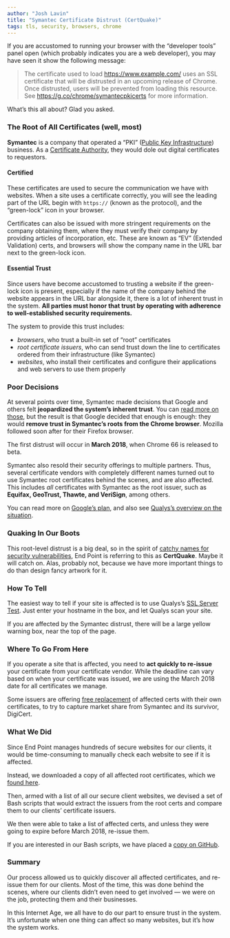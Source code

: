 ```yaml
---
author: "Josh Lavin"
title: "Symantec Certificate Distrust (CertQuake)"
tags: tls, security, browsers, chrome
---
```


If you are accustomed to running your browser with the “developer tools” panel open (which probably indicates you are a web developer), you may have seen it show the following message:

> The certificate used to load https://www.example.com/ uses an SSL
> certificate that will be distrusted in an upcoming release of Chrome.
> Once distrusted, users will be prevented from loading this resource.
> See https://g.co/chrome/symantecpkicerts for more information.

What’s this all about? Glad you asked.

### The Root of All Certificates (well, most)

**Symantec** is a company that operated a “PKI” ([Public Key Infrastructure](https://en.wikipedia.org/wiki/Public_key_infrastructure)) business. As a [Certificate Authority](https://en.wikipedia.org/wiki/Certificate_authority), they would dole out digital certificates to requestors. 

#### Certified

These certificates are used to secure the communication we have with websites. When a site uses a certificate correctly, you will see the leading part of the URL begin with `https://` (known as the protocol), and the “green-lock” icon in your browser.

Certificates can also be issued with more stringent requirements on the company obtaining them, where they must verify their company by providing articles of incorporation, etc. These are known as “EV” (Extended Validation) certs, and browsers will show the company name in the URL bar next to the green-lock icon.

#### Essential Trust

Since users have become accustomed to trusting a website if the green-lock icon is present, especially if the name of the company behind the website appears in the URL bar alongside it, there is a lot of inherent trust in the system. **All parties must honor that trust by operating with adherence to well-established security requirements.**

The system to provide this trust includes:

- *browsers*, who trust a built-in set of “root” certificates
- *root certificate issuers*, who can send trust down the line to certificates ordered from their infrastructure (like Symantec)
- *websites*, who install their certificates and configure their applications and web servers to use them properly

### Poor Decisions

At several points over time, Symantec made decisions that Google and others felt **jeopardized the system’s inherent trust**. You can [read more on those](https://wiki.mozilla.org/CA:Symantec_Issues), but the result is that Google decided that enough is enough: they would **remove trust in Symantec’s roots from the Chrome browser**. Mozilla followed soon after for their Firefox browser.

The first distrust will occur in **March 2018**, when Chrome 66 is released to beta.

Symantec also resold their security offerings to multiple partners. Thus, several certificate vendors with completely different names turned out to use Symantec root certificates behind the scenes, and are also affected. This includes *all* certificates with Symantec as the root issuer, such as **Equifax, GeoTrust, Thawte, and VeriSign**, among others.

You can read more on [Google’s plan](https://security.googleblog.com/2017/09/chromes-plan-to-distrust-symantec.html), and also see [Qualys’s overview on the situation](https://blog.qualys.com/ssllabs/2017/09/26/google-and-mozilla-deprecating-existing-symantec-certificates).

### Quaking In Our Boots

This root-level distrust is a big deal, so in the spirit of [catchy names for security vulnerabilities](https://medium.com/threat-intel/bug-branding-heartbleed-14ef1a64047f), End Point is referring to this as **CertQuake**. Maybe it will catch on. Alas, probably not, because we have more important things to do than design fancy artwork for it.

### How To Tell

The easiest way to tell if your site is affected is to use Qualys’s [SSL Server Test](https://www.ssllabs.com/ssltest/index.html). Just enter your hostname in the box, and let Qualys scan your site. 

If you are affected by the Symantec distrust, there will be a large yellow warning box, near the top of the page.

### Where To Go From Here

If you operate a site that is affected, you need to **act quickly to re-issue** your certificate from your certificate vendor. While the deadline can vary based on when your certificate was issued, we are using the March 2018 date for all certificates we manage.

Some issuers are offering [free replacement](https://www.namecheap.com/symantec-replace/) of affected certs with their own certificates, to try to capture market share from Symantec and its survivor, DigiCert.

### What We Did

Since End Point manages hundreds of secure websites for our clients, it would be time-consuming to manually check each website to see if it is affected.

Instead, we downloaded a copy of all affected root certificates, which we [found here](https://chromium.googlesource.com/chromium/src/+/master/net/data/ssl/symantec/roots/).

Then, armed with a list of all our secure client websites, we devised a set of Bash scripts that would extract the issuers from the root certs and compare them to our clients’ certificate issuers.

We then were able to take a list of affected certs, and unless they were going to expire before March 2018, re-issue them.

If you are interested in our Bash scripts, we have placed a [copy on GitHub](https://github.com/jdigory/symantec-distrust).

### Summary

Our process allowed us to quickly discover all affected certificates, and re-issue them for our clients. Most of the time, this was done behind the scenes, where our clients didn’t even need to get involved — we were on the job, protecting them and their businesses.

In this Internet Age, we all have to do our part to ensure trust in the system. It’s unfortunate when one thing can affect so many websites, but it’s how the system works.
